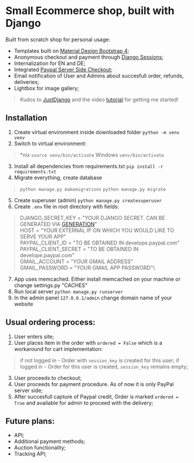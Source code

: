 # Small Ecommerce shop, built with Django

Built from scratch shop for personal usage:
* Templates built on [Material Design Bootstrap 4](https://mdbootstrap.com/docs/b4/jquery/);
* Anonymous checkout and payment through [Django Sessions](https://docs.djangoproject.com/en/4.0/topics/http/sessions/);
* Internalization for EN and DE;
* Integrated [Paypal Server Side Checkout](https://github.com/paypal/Checkout-Python-SDK);
* Email notification of User and Admins about succesfull order, refunds, deliveries;
* Lightbox for image gallery;

> Kudos to [JustDjango](https://github.com/justdjango/django-ecommerce) and 
> the video [tutorial](https://www.youtube.com/watch?v=YZvRrldjf1Y) for getting me started!


## Installation
1. Create virtual environment inside downloaded folder `python -m venv venv`
2. Switch to virtual environment: 
> *nix `source venv/bin/activate`
> Windows `venv/bin/activate`
3. Install all dependencies from requirements.txt `pip install -r requirements.txt`
4. Migrate everything, create database 
> `python manage.py makemigrations`
> `python manage.py migrate`
5. Create superuser (admin) `python manage.py createsuperuser`
6. Create `.env` file in root directory with fields:
> DJANGO_SECRET_KEY = "YOUR DJANGO SECRET. CAN BE GENERATED VIA [GENERATION](https://humberto.io/blog/tldr-generate-django-secret-key/)"\
> HOST = "YOUR EXTERNAL IP ON WHICH YOU WOULD LIKE TO SERVE YOUR APP"\
> PAYPAL_CLIENT_ID = "TO BE OBTAINED IN develope.paypal.com"\
> PAYPAL_CLIENT_SECRET = "TO BE OBTAINED IN develope.paypal.com"\
> GMAIL_ACCOUNT = "YOUR GMAIL ADDRESS"\
> GMAIL_PASSWORD = "YOUR GMAIL APP PASSWORD"\
7. App uses memcached. Either install memcached on your machine or change settings.py "CACHES"
8. Run local server `python manage.py runserver` 
9. In the admin panel `127.0.0.1/admin` change domain name of your website

## Usual ordering process:
1. User enters site;
2. User places item in the order with `ordered = False` which is a workaround for cart implementation:
> if not logged in - Order with `session_key` is created for this user;
> if logged in - Order for this user is created, `session_key` remains empty;
3. User proceeds to checkout;
4. User proceeds for payment procedure. As of now it is only PayPal server side;
5. After succesfull capture of Paypal credit, Order is marked `ordered = True` and available for admin to proceed with the delivery;


## Future plans:    
* API;
* Additional payment methods;
* Auction functionality;
* Tracking API;